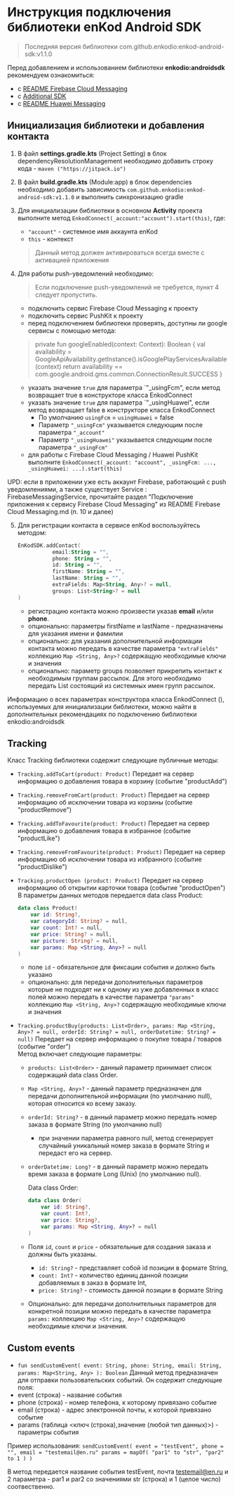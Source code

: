 ﻿# Инструкция подключения библиотеки enKod Android SDK

 > Последняя версия библиотеки com.github.enkodio:enkod-android-sdk:v1.1.0

Перед добавлением и использованием библиотеки **enkodio:androidsdk** рекомендуем ознакомиться:

- с [README Firebase Cloud Messaging](<README%20Firebase%20Cloud%20Messaging.md>)
- с [Additional SDK](<Additional%20SDK.md>)
- с [README Huawei Messaging](<README%20Huawei%20Messaging.md>)

## Инициализация библиотеки и добавления контакта

1. В файл **settings.gradle.kts** (Project Setting) в блок dependencyResolutionManagement необходимо добавить строку кода  -  `maven ("https://jitpack.io")`

2. В файл **build.gradle.kts** (Module:app) в блок dependencies необходимо добавить зависимость `com.github.enkodio:enkod-android-sdk:v1.1.0` и выполнить синхронизацию gradle

3. Для инициализации библиотеки в основном **Activity** проекта выполните метод `EnkodConnect(_account:"account").start(this)`, где:

   - `"account"` - системное имя аккаунта enKod
   - `this` - контекст

    > Данный метод должен активироваться всегда вместе с активацией приложения

4. Для работы push-уведомлений необходимо:

    > Если подключение push-уведомлений не требуется, пункт 4 следует пропустить.

   - подключить сервис Firebase Cloud Messaging к проекту
   - подключить сервис PushKit к проекту
   - перед подключением библиотеки проверять, доступны ли google сервисы с помощью метода:

   >private fun googleEnabled(context: Context): Boolean {
   val availability = GoogleApiAvailability.getInstance().isGooglePlayServicesAvailable(context)
   return availability == com.google.android.gms.common.ConnectionResult.SUCCESS
   }

   - указать значение `true` для параметра `"_usingFcm", если метод возвращает true в конструкторе класса EnkodConnect
   - указать значение `true` для параметра `"_usingHuawei", если метод возвращает false в конструкторе класса EnkodConnect
     - По умолчанию `usingFcm` = `usingHuawei` = false
     - Параметр `"_usingFcm"` указывается следующим после параметра `"_account"`
     - Параметр `"_usingHuawei"` указывается следующим после параметра `"_usingFcm"`
   - для работы с Firebase Cloud Messaging / Huawei PushKit выполните `EnkodConnect(_account: "account", _usingFcm: ..., _usingHuawei: ...).start(this)`
  
UPD: если в приложении уже есть аккаунт Firebase, работающий с push уведомлениями, а также существует
Service : FirebaseMessagingService, прочитайте раздел "Подключение приложения к сервису Firebase Cloud Messaging" из README Firebase Cloud Messaging.md (п. 10 и далее)

5. Для регистрации контакта в сервисе enKod воспользуйтесь методом: 
   ```kotlin
   EnKodSDK.addContact(
              email:String = "",
              phone: String = "", 
              id: String = "",
              firstName: String = "", 
              lastName: String = "", 
              extraFields: Map<String, Any>? = null,
              groups: List<String>? = null
   )
   ```
   - регистрацию контакта можно произвести указав **email** и/или **phone**.
   - опционально: параметры firstName и lastName - предназначены для указания имени и фамилии
   - опционально: для указания дополнительной информации контакта можно передать в качестве параметра `"extraFields"` коллекцию `Map <String, Any>?` содержащую необходимые ключи и значения
   - опционально: параметр groups позволяет прикрепить контакт к необходимым группам рассылок. Для этого необходимо передать List<String> состоящий из системных имен групп рассылок.

Информацию о всех параметрах конструктора класса EnkodConnect (), используемых для инициализации библиотеки, можно найти в дополнительных рекомендациях по подключению библиотеки enkodio:androidsdk

## Tracking

Класс Tracking библиотеки содержит следующие публичные методы:

- `Tracking.addToCart(product: Product)` Передает на сервер информацию о добавления товара в корзину (событие "productAdd")
- `Tracking.removeFromCart(product: Product)` Передает на сервер информацию об исключении товара из корзины (событие "productRemove")
- `Tracking.addToFavourite(product: Product)` Передает на сервер информацию о добавления товара в избранное (событие "productLike")
- `Tracking.removeFromFavourite(product: Product)` Передает на сервер информацию об исключении товара из избранного (событие "productDislike")
- `Tracking.productOpen (product: Product)` Передает на сервер информацию об открытии карточки товара (событие "productOpen")\
В параметры данных методов передается data class Product:

    ```kotlin
    data class Product(
        var id: String?,
        var categoryId: String? = null,
        var count: Int? = null,
        var price: String? = null,
        var picture: String? = null,
        var params: Map <String, Any>? = null
    )
    ```

  - поле `id` - обязательное для фиксации события и должно быть указано
  - опционально: для передачи дополнительных параметров которые не подходят ни к одному из уже добавленных в класс полей можно передать в качестве параметра `"params"` коллекцию `Map <String, Any>?` содержащую необходимые ключи и значения

- `Tracking.productBuy(products: List<Order>, params: Map <String, Any>? = null, orderId: String? = null, orderDatetime: String? = null)` Передает на сервер информацию о покупке товара / товаров (событие "order")\
Метод включает следующие параметры:

  - `products: List<Order>` - данный параметр принимает список содержащий data class Order.
  - `Map <String, Any>?` - данный параметр предназначен для передачи дополнительной информации (по умолчанию null), которая относится ко всему заказу.  
  - `orderId: String?` - в данный параметр можно передать номер заказа в формате String (по умолчанию null)
    - при значении параметра равного null, метод сгенерирует случайный уникальный номер заказа в формате String и передаст его на сервер.
  - `orderDatetime: Long?` - в данный параметр можно передать время заказа в формате Long (Unix) (по умолчанию null).

    Data class Order:

    ```kotlin
    data class Order(
        var id: String?,
        var count: Int?,
        var price: String?,
        var params: Map <String, Any>? = null
    )
    ```

  - Поля `id`, `count` и `price` - обязательные для создания заказа и должны быть указаны.
    - `id: String?` - представляет собой id позиции в формате String,
    - `count: Int?` - количество единиц данной позиции добавляемых в заказ в формате Int, 
    - `price: String?` - стоимость данной позиции в формате String
  - Опционально: для передачи дополнительных параметров для конкретной позиции можно передать в качестве параметра `params:`
  коллекцию `Map <String, Any>?` содержащую необходимые ключи и значения.

## Custom events
  - `
    fun sendCustomEvent(
    event: String,
    phone: String,
    email: String,
    params: Map<String, Any>
    ): Boolean
`
Данный метод предназначен для отправки пользовательских событий. Он содержит следующие поля:
  - event (строка) - название события
  - phone (строка) - номер телефона, к которому привязано событие
  - email (строка) - адрес электронной почты, к которой привязано событие
  - params (таблица <ключ (строка),значение (любой тип данных)>) - параметры события

Пример использования:
`sendCustomEvent(
event = "testEvent",
phone = "",
email = "testemail@en.ru"
params = mapOf(
"par1" to "str",
"par2" to 1
    )
)`

В метод передается название события testEvent, почта testemail@en.ru и 2 параметра -
par1 и par2 со значениями str (строка) и 1 (целое число) соотвественно.
